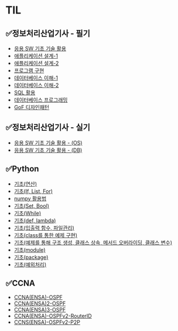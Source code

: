 # TIL
## ✅정보처리산업기사 - 필기
 - <a href = "https://velog.io/@swkiim/1-1">응용 SW 기초 기술 활용<a>
 - <a href = "https://velog.io/@swkiim/1-21">애플리케이션 설계-1<a>
 - <a href = "https://velog.io/@swkiim/1-22">애플리케이션 설계-2<a>
 - <a href = "https://velog.io/@swkiim/2-2">프로그램 구현<a>
 - <a href = "https://velog.io/@swkiim/3-11">데이터베이스 이해-1<a>
 - <a href = "https://velog.io/@swkiim/3-12">데이터베이스 이해-2<a>
 - <a href = "https://velog.io/@swkiim/3-2">SQL 활용<a>
 - <a href = "https://velog.io/@swkiim/3-3">데이터베이스 프로그래밍<a>
 - <a href = "https://velog.io/@swkiim/GoF">GoF 디자인패턴<a>
## ✅정보처리산업기사 - 실기
 - <a href = "https://velog.io/@swkiim/1-os">응용 SW 기초 기술 활용 - (OS)<a>
 - <a href = "https://velog.io/@swkiim/1-db">응용 SW 기초 기술 활용 - (DB)<a>
## ✅Python
 - <a href = "https://velog.io/@swkiim/Variables-Operator">기초(연산)<a>
 - <a href = "https://velog.io/@swkiim/If-List-For">기초(If, List, For)<a>
 - <a href = "https://velog.io/@swkiim/Numpy">numpy 활용법<a>
 - <a href = "https://velog.io/@swkiim/Set-Bool">기초(Set, Bool)<a>
 - <a href = "https://velog.io/@swkiim/While">기초(While)<a>
 - <a href = "https://velog.io/@swkiim/Function">기초(def, lambda)<a>
 - <a href = "https://velog.io/@swkiim/IO-F">기초(입출력 함수, 파일관리)<a>
 - <a href = "https://velog.io/@swkiim/class-1">기초(class를 통한 예제 구현)<a>
 - <a href = "https://velog.io/@swkiim/class-2">기초(예제를 통해 구조 생성, 클래스 상속, 메서드 오버라이딩, 클래스 변수)<a>
 - <a href = "https://velog.io/@swkiim/Module">기초(module)<a>
 - <a href = "https://velog.io/@swkiim/Package">기초(package)<a>
 - <a href = "https://velog.io/@swkiim/try-except">기초(예외처리)<a>
## ✅CCNA
 - <a href = "https://velog.io/@swkiim/CCNAENSA-OSPF-1">CCNA(ENSA)-OSPF<a>
 - <a href = "https://velog.io/@swkiim/CCNAENSA-OSPF-2">CCNA(ENSA)2-OSPF<a>
 - <a href = "https://velog.io/@swkiim/CCNAENSA-ospf-3">CCNA(ENSA)3-OSPF<a>
 - <a href = "https://velog.io/@swkiim/CCNAENSA-ospfv2-1">CCNA(ENSA)-OSPFv2-RouterID<a>
 - <a href = "https://velog.io/@swkiim/CCNAENSA-ospf-p2p">CCNS(ENSA)-OSPFv2-P2P<a>
